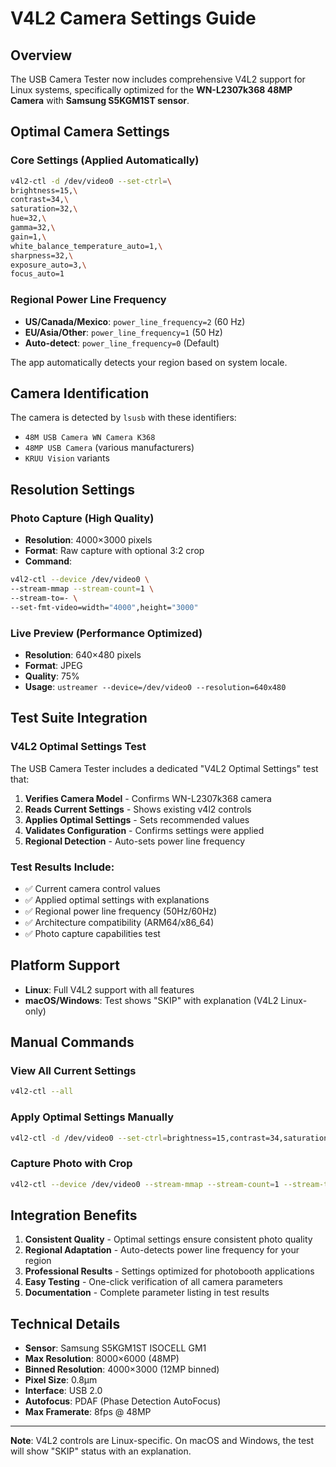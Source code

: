 # V4L2 Camera Settings Guide

## Overview
The USB Camera Tester now includes comprehensive V4L2 support for Linux systems, specifically optimized for the **WN-L2307k368 48MP Camera** with **Samsung S5KGM1ST sensor**.

## Optimal Camera Settings

### Core Settings (Applied Automatically)
```bash
v4l2-ctl -d /dev/video0 --set-ctrl=\
brightness=15,\
contrast=34,\
saturation=32,\
hue=32,\
gamma=32,\
gain=1,\
white_balance_temperature_auto=1,\
sharpness=32,\
exposure_auto=3,\
focus_auto=1
```

### Regional Power Line Frequency
- **US/Canada/Mexico**: `power_line_frequency=2` (60 Hz)
- **EU/Asia/Other**: `power_line_frequency=1` (50 Hz)
- **Auto-detect**: `power_line_frequency=0` (Default)

The app automatically detects your region based on system locale.

## Camera Identification

The camera is detected by `lsusb` with these identifiers:
- `48M USB Camera WN Camera K368`
- `48MP USB Camera` (various manufacturers)
- `KRUU Vision` variants

## Resolution Settings

### Photo Capture (High Quality)
- **Resolution**: 4000×3000 pixels
- **Format**: Raw capture with optional 3:2 crop
- **Command**:
```bash
v4l2-ctl --device /dev/video0 \
--stream-mmap --stream-count=1 \
--stream-to=- \
--set-fmt-video=width="4000",height="3000"
```

### Live Preview (Performance Optimized)
- **Resolution**: 640×480 pixels
- **Format**: JPEG
- **Quality**: 75%
- **Usage**: `ustreamer --device=/dev/video0 --resolution=640x480`

## Test Suite Integration

### V4L2 Optimal Settings Test
The USB Camera Tester includes a dedicated "V4L2 Optimal Settings" test that:

1. **Verifies Camera Model** - Confirms WN-L2307k368 camera
2. **Reads Current Settings** - Shows existing v4l2 controls
3. **Applies Optimal Settings** - Sets recommended values
4. **Validates Configuration** - Confirms settings were applied
5. **Regional Detection** - Auto-sets power line frequency

### Test Results Include:
- ✅ Current camera control values
- ✅ Applied optimal settings with explanations
- ✅ Regional power line frequency (50Hz/60Hz)
- ✅ Architecture compatibility (ARM64/x86_64)
- ✅ Photo capture capabilities test

## Platform Support

- **Linux**: Full V4L2 support with all features
- **macOS/Windows**: Test shows "SKIP" with explanation (V4L2 Linux-only)

## Manual Commands

### View All Current Settings
```bash
v4l2-ctl --all
```

### Apply Optimal Settings Manually
```bash
v4l2-ctl -d /dev/video0 --set-ctrl=brightness=15,contrast=34,saturation=32,hue=32,gamma=32,gain=1,power_line_frequency=2,white_balance_temperature_auto=1,sharpness=32,exposure_auto=3,focus_auto=1
```

### Capture Photo with Crop
```bash
v4l2-ctl --device /dev/video0 --stream-mmap --stream-count=1 --stream-to=- --set-fmt-video=width="4000",height="3000" | convert - -gravity center -crop 3:2 photo.jpg
```

## Integration Benefits

1. **Consistent Quality** - Optimal settings ensure consistent photo quality
2. **Regional Adaptation** - Auto-detects power line frequency for your region
3. **Professional Results** - Settings optimized for photobooth applications
4. **Easy Testing** - One-click verification of all camera parameters
5. **Documentation** - Complete parameter listing in test results

## Technical Details

- **Sensor**: Samsung S5KGM1ST ISOCELL GM1
- **Max Resolution**: 8000×6000 (48MP)
- **Binned Resolution**: 4000×3000 (12MP binned)
- **Pixel Size**: 0.8μm
- **Interface**: USB 2.0
- **Autofocus**: PDAF (Phase Detection AutoFocus)
- **Max Framerate**: 8fps @ 48MP

---

**Note**: V4L2 controls are Linux-specific. On macOS and Windows, the test will show "SKIP" status with an explanation.